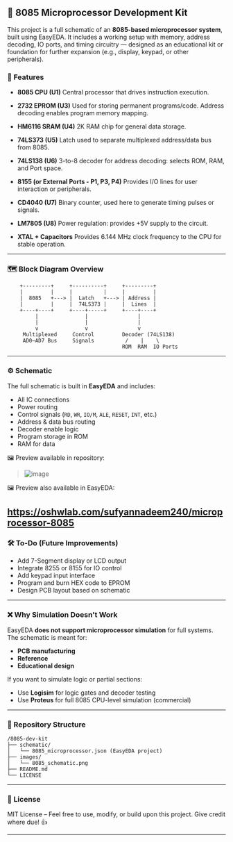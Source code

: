 ## 🧠 8085 Microprocessor Development Kit

This project is a full schematic of an **8085-based microprocessor system**, built using EasyEDA. It includes a working setup with memory, address decoding, IO ports, and timing circuitry — designed as an educational kit or foundation for further expansion (e.g., display, keypad, or other peripherals).

### 🔧 Features

* **8085 CPU (U1)**
  Central processor that drives instruction execution.

* **2732 EPROM (U3)**
  Used for storing permanent programs/code. Address decoding enables program memory mapping.

* **HM6116 SRAM (U4)**
  2K RAM chip for general data storage.

* **74LS373 (U5)**
  Latch used to separate multiplexed address/data bus from 8085.

* **74LS138 (U6)**
  3-to-8 decoder for address decoding: selects ROM, RAM, and Port space.

* **8155 (or External Ports - P1, P3, P4)**
  Provides I/O lines for user interaction or peripherals.

* **CD4040 (U7)**
  Binary counter, used here to generate timing pulses or signals.

* **LM7805 (U8)**
  Power regulation: provides +5V supply to the circuit.

* **XTAL + Capacitors**
  Provides 6.144 MHz clock frequency to the CPU for stable operation.

---

### 🗺️ Block Diagram Overview

```
    +---------+     +----------+     +---------+
    |         |     |          |     |         |
    |  8085   +---> |  Latch   +---> | Address |
    |         |     |  74LS373 |     |  Lines  |
    +----+----+     +----+-----+     +----+----+
         |               |                |
         |               |                |
         v               v                v
     Multiplexed     Control         Decoder (74LS138)
     AD0–AD7 Bus     Signals          /    |    \
                                     ROM  RAM  IO Ports
```

---

### ⚙️ Schematic

The full schematic is built in **EasyEDA** and includes:

* All IC connections
* Power routing
* Control signals (`RD`, `WR`, `IO/M`, `ALE`, `RESET`, `INT`, etc.)
* Address & data bus routing
* Decoder enable logic
* Program storage in ROM
* RAM for data

🖼️ Preview available in repository:

> ![image](https://github.com/user-attachments/assets/197faf21-f8ff-49a8-8e10-535b17d48585)

🖼️ Preview also available in EasyEDA:

 https://oshwlab.com/sufyannadeem240/microprocessor-8085
---

### 🛠️ To-Do (Future Improvements)

* Add 7-Segment display or LCD output
* Integrate 8255 or 8155 for IO control
* Add keypad input interface
* Program and burn HEX code to EPROM
* Design PCB layout based on schematic

---

### ❌ Why Simulation Doesn't Work

EasyEDA **does not support microprocessor simulation** for full systems. The schematic is meant for:

* **PCB manufacturing**
* **Reference**
* **Educational design**

If you want to simulate logic or partial sections:

* Use **Logisim** for logic gates and decoder testing
* Use **Proteus** for full 8085 CPU-level simulation (commercial)

---

### 📂 Repository Structure

```
/8085-dev-kit
├── schematic/
│   └── 8085_microprocessor.json (EasyEDA project)
├── images/
│   └── 8085_schematic.png
├── README.md
└── LICENSE
```

---

### 📜 License

MIT License – Feel free to use, modify, or build upon this project. Give credit where due! 👍

---
